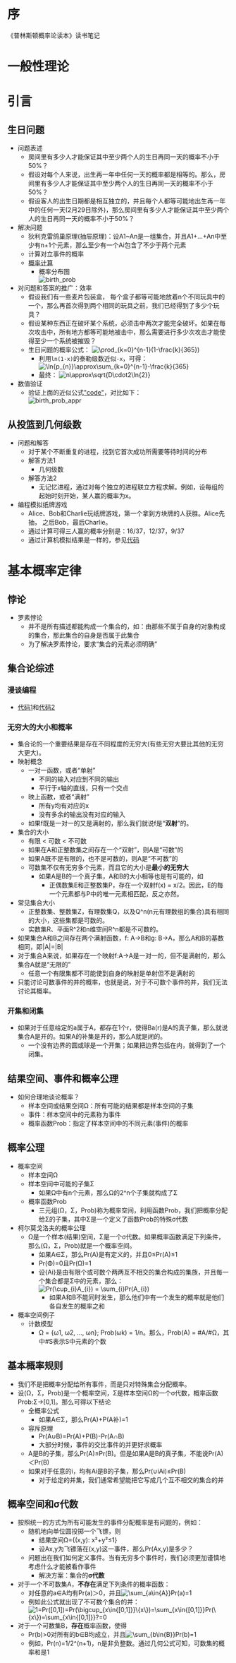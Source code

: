 # 序
《普林斯顿概率论读本》读书笔记

# 一般性理论

# 引言
## 生日问题
* 问题表述
   * 房间里有多少人才能保证其中至少两个人的生日再同一天的概率不小于50%？
   * 假设对每个人来说，出生再一年中任何一天的概率都是相等的。那么，房间里有多少人才能保证其中至少两个人的生日再同一天的概率不小于50%？
   * 假设客人的出生日期都是相互独立的，并且每个人都等可能地出生再一年中的任何一天(2月29日除外)，那么房间里有多少人才能保证其中至少两个人的生日再同一天的概率不小于50%？
* 解决问题
   * 狄利克雷鸽巢原理(抽屉原理)：设A1~An是一组集合，并且A1+...+An中至少有n+1个元素，那么至少有一个Ai包含了不少于两个元素
   * 计算对立事件的概率
   * [概率计算](./code/birth/same_birth_prob.py)
      * 概率分布图<br>
      ![birth_prob](./pictures/birth_prob.png)
* 对问题和答案的推广：效率
   * 假设我们有一些麦片包装盒， 每个盒子都等可能地放着n个不同玩具中的一个，那么再首次得到两个相同的玩具之前，我们已经得到了多少个玩具？
   * 假设某种东西正在破坏某个系统，必须击中两次才能完全破坏。如果在每次攻击中，所有地方都等可能地被击中，那么需要进行多少次攻击才能使得至少一个系统被摧毁？
   * 生日问题的概率公式：
   ![$$\prod_{k=0}^{n-1}(1-\frac{k}{365})$$](https://render.githubusercontent.com/render/math?math=\prod_{k=0}^{n-1}(1-\frac{k}{365}))
      * 利用`ln(1-x)`的泰勒级数近似`-x`，可得：
      ![$$\ln{p_{n}}\approx\sum_{k=0}^{n-1}-\frac{k}{365}$$](https://render.githubusercontent.com/render/math?math=\ln{p_{n}}\approx\sum_{k=0}^{n-1}-\frac{k}{365})
      * 最终：
      ![$$n\approx\sqrt{D\cdot2\ln{2}}$$](https://render.githubusercontent.com/render/math?math=n\approx\sqrt{D\cdot2\ln{2}})
* 数值验证
   * 验证上面的近似公式["code"](./code/birth/verify.py)，对比如下：<br>
   ![birth_prob_appr](./pictures/birth_prob_appr.png)

## 从投篮到几何级数
* 问题和解答
   * 对于某个不断重复的进程，找到它首次成功所需要等待时间的分布
   * 解答方法1
      * 几何级数
   * 解答方法2
      * 无记忆进程，通过对每个独立的进程联立方程求解。例如，设每组的起始时刻开始，某人赢的概率为x。
* 编程模拟纸牌游戏
   * Alice、Bob和Charlie玩纸牌游戏，第一个拿到方块牌的人获胜。Alice先抽， 之后Bob，最后Charlie。
   * 通过计算可得三人赢的概率分别是：16/37，12/37，9/37
   * 通过计算机模拟结果是一样的，参见[代码](./code/get_diamond/get_diamond.py)

# 基本概率定律
## 悖论
* 罗素悖论
   * 并不是所有描述都能构成一个集合的，如：由那些不属于自身的对象构成的集合，那此集合的自身是否属于此集合
   * 为了解决罗素悖论，要求“集合的元素必须明确”

## 集合论综述
### 漫谈编程
* [代码1](./code/four_square_sum/violent_solution.py)和[代码2](./code/four_square_sum/better_solution.py)

### 无穷大的大小和概率
* 集合论的一个重要结果是存在不同程度的无穷大(有些无穷大要比其他的无穷大更大)。
* 映射概念
   * 一对一函数，或者“单射”
      * 不同的输入对应到不同的输出
      * 平行于x轴的直线，只有一个交点
   * 映上函数，或者“满射”
      * 所有y均有对应的x
      * 没有多余的输出没有对应的输入
   * 如果f既是一对一的又是满射的，那么我们就说f是“**双射**”的。
* 集合的大小
   * 有限 < 可数 < 不可数
   * 如果在A和正整数集之间存在一个“双射”，则A是“可数”的
   * 如果A既不是有限的，也不是可数的，则A是“不可数”的
   * 可数集不仅有无穷多个元素，而且它的大小是**最小的无穷大**
      * 如果A是B的一个真子集，A和B的大小相等也是有可能的，如
         * 正偶数集E和正整数集P，存在一个双射f(x) = x/2。因此，E的每一个元素都与P中的唯一元素相匹配，反之亦然。
* 常见集合大小
   * 正整数集、整数集Z，有理数集Q，以及Q^n(n元有理数组的集合)具有相同的大小，这些集都是可数的。
   * 实数集R、平面R^2和n维空间R^n都是不可数的。
* 如果集合A和B之间存在两个满射函数，f: A->B和g: B->A，那么A和B的基数相同，即|A|=|B|
* 对于集合A来说，如果存在一个映射f:A->A是一对一的，但不是满射的，那么集合A就是“无限的”
   * 任意一个有限集都不可能使到自身的映射是单射但不是满射的
* 只能讨论可数事件的并的概率，也就是说，对于不可数个事件的并，我们无法讨论其概率。

### 开集和闭集
* 如果对于任意给定的a属于A，都存在1个r，使得Ba(r)是A的真子集，那么就说集合A是开的。如果A的补集是开的，那么A就是闭的。
   * 一个没有边界的圆或球是一个开集；如果把边界包括在内，就得到了一个闭集。

## 结果空间、事件和概率公理
* 如何合理地谈论概率？
   * 样本空间或结果空间Ω：所有可能的结果都是样本空间的子集
   * 事件：样本空间中的元素称为事件
   * 概率函数Prob：指定了样本空间中的不同元素(事件)的概率

## 概率公理
* 概率空间
   * 样本空间Ω
   * 样本空间中可能的子集Σ
      * 如果Ω中有n个元素，那么Ω的2^n个子集就构成了Σ
   * 概率函数Prob
      * 三元组(Ω，Σ，Prob)称为概率空间，利用函数Prob，我们把概率分配给Σ的子集，其中Σ是一个定义了函数Prob的特殊σ代数
* 柯尔莫戈洛夫的概率公理
   * Ω是一个样本(结果)空间，Σ是一个σ代数。如果概率函数满足下列条件，那么(Ω，Σ，Prob)就是一个概率空间。
      * 如果A∈Σ，那么Pr(A)是有定义的，并且0≤Pr(A)≤1
      * Pr(Φ)=0且Pr(Ω)=1
      * 设{Ai}是由有限个或可数个两两互不相交的集合构成的集族，并且每一个集合都是Σ中的元素，那么：
      ![$$Pr(\cup_{i}A_{i}) = \sum_{i}Pr(A_{i})$$](https://render.githubusercontent.com/render/math?math=Pr(\cup_{i}A_{i})%20=%20\sum_{i}Pr(A_{i}))
         * 如果A和B不能同时发生，那么他们中有一个发生的概率就是他们各自发生的概率之和
* 概率空间例子
   * 计数模型
      * Ω = {ω1, ω2, ..., ωn}; Prob(ωk) = 1/n。那么，Prob(A) = #A/#Ω，其中#S表示S中元素的个数

## 基本概率规则
* 我们不是把概率分配给所有事件，而是只对特殊集合分配概率。
* 设(Ω，Σ，Prob)是一个概率空间，Σ是样本空间Ω的一个σ代数，概率函数Prob:Σ→[0,1]。那么可得以下结论
   * 全概率公式
      * 如果A∈Σ，那么Pr(A)+P(A补)=1
   * 容斥原理
      * Pr(A∪B)=Pr(A)+P(B)-Pr(A∩B)
      * 大部分时候，事件的交比事件的并更好求概率
   * A是B的子集，那么Pr(A)≤Pr(B)。但是如果A是B的真子集，不能说Pr(A)＜Pr(B)
   * 如果对于任意的i，均有Ai是B的子集，那么Pr(∪iAi)≤Pr(B)
      * 对于给定的并集，我们通常希望能把它写成几个互不相交的集合的并

## 概率空间和σ代数
* 按照统一的方式为所有可能发生的事件分配概率是有问题的，例如：
   * 随机地向单位圆投掷一个飞镖，则
      * 结果空间Ω={(x,y): x²+y²≤1}
      * 设Ax,y为飞镖落在(x,y)这一事件，那么Pr(Ax,y)是多少？
   * 问题出在我们如何定义事件。当有无穷多个事件时，我们必须更加谨慎地考虑什么才能被看作事件
      * 解决方案：集合的**σ代数**
* 对于一个不可数集A，**不存在**满足下列条件的概率函数：
   * 对任意的a∈A均有Pr(a)＞0，并且![$$\sum_{a\in{A}}Pr(a)=1$$](https://render.githubusercontent.com/render/math?math=\sum_{a\in{A}}Pr(a)=1)
   * 例如此公式就出现了不可数个集合的并：![$$1=Pr([0,1])=Pr(\bigcup_{x\in{[0,1]}}\{x\})=\sum_{x\in{[0,1]}}Pr(\{x\})=\sum_{x\in{[0,1]}}?=0$$](https://render.githubusercontent.com/render/math?math=1=Pr([0,1])=Pr(\bigcup_{x\in{[0,1]}}\{x\})=\sum_{x\in{[0,1]}}Pr(\{x\})=\sum_{x\in{[0,1]}}?=0)
* 对于一个可数集B，**存在**概率函数，使得
   * Pr(b)>0对所有的b∈B均成立，并且![$$\sum_{b\in{B}}Pr(b)=1$$](https://render.githubusercontent.com/render/math?math=\sum_{b\in{B}}Pr(b)=1)
   * 例如，Pr(n)=1/2^(n+1)，n是非负整数。通过几何公式可知，可数集的概率和是1
